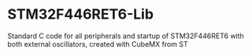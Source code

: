 # STM32F446RET6-Lib
Standard C code for all peripherals and startup of STM32F446RET6 with both external oscillators, created with CubeMX from ST
